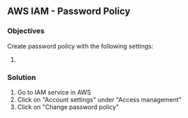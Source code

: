 ## AWS IAM - Password Policy

### Objectives

Create password policy with the following settings:

1. 

### Solution

1. Go to IAM service in AWS
2. Click on "Account settings" under "Access management"
3. Click on "Change password policy"
